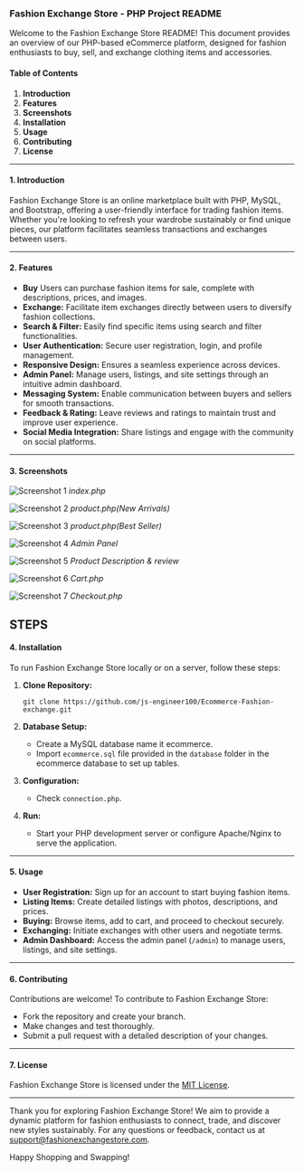 ### Fashion Exchange Store - PHP Project README

Welcome to the Fashion Exchange Store README! This document provides an overview of our PHP-based eCommerce platform, designed for fashion enthusiasts to buy, sell, and exchange clothing items and accessories.

#### Table of Contents
1. **Introduction**
2. **Features**
3. **Screenshots**
4. **Installation**
5. **Usage**
6. **Contributing**
7. **License**

---

#### 1. Introduction

Fashion Exchange Store is an online marketplace built with PHP, MySQL, and Bootstrap, offering a user-friendly interface for trading fashion items. Whether you're looking to refresh your wardrobe sustainably or find unique pieces, our platform facilitates seamless transactions and exchanges between users.

---

#### 2. Features

- **Buy** Users can purchase fashion items for sale, complete with descriptions, prices, and images.
- **Exchange:** Facilitate item exchanges directly between users to diversify fashion collections.
- **Search & Filter:** Easily find specific items using search and filter functionalities.
- **User Authentication:** Secure user registration, login, and profile management.
- **Responsive Design:** Ensures a seamless experience across devices.
- **Admin Panel:** Manage users, listings, and site settings through an intuitive admin dashboard.
- **Messaging System:** Enable communication between buyers and sellers for smooth transactions.
- **Feedback & Rating:** Leave reviews and ratings to maintain trust and improve user experience.
- **Social Media Integration:** Share listings and engage with the community on social platforms.

---

#### 3. Screenshots

![Screenshot 1](Screenshots/screenshot1.png)
*index.php*

![Screenshot 2](Screenshots/screenshot2.png)
*product.php(New Arrivals)*

![Screenshot 3](Screenshots/screenshot3.png)
*product.php(Best Seller)* 

![Screenshot 4](Screenshots/screenshot4.png)
*Admin Panel*

![Screenshot 5](Screenshots/screenshot5.png)
*Product Description & review*

![Screenshot 6](Screenshots/screenshot6.png)
*Cart.php*

![Screenshot 7](Screenshots/screenshot7.png)
*Checkout.php*

STEPS
---

#### 4. Installation

To run Fashion Exchange Store locally or on a server, follow these steps:

1. **Clone Repository:**
   ```
   git clone https://github.com/js-engineer100/Ecommerce-Fashion-exchange.git
   ```

2. **Database Setup:**
   - Create a MySQL database name it ecommerce.
   - Import `ecommerce.sql` file provided in the `database` folder in the ecommerce database to set up tables.

3. **Configuration:**
   - Check `connection.php`.
 

4. **Run:**
   - Start your PHP development server or configure Apache/Nginx to serve the application.

---

#### 5. Usage

- **User Registration:** Sign up for an account to start buying fashion items.
- **Listing Items:** Create detailed listings with photos, descriptions, and prices.
- **Buying:** Browse items, add to cart, and proceed to checkout securely.
- **Exchanging:** Initiate exchanges with other users and negotiate terms.
- **Admin Dashboard:** Access the admin panel (`/admin`) to manage users, listings, and site settings.

---

#### 6. Contributing

Contributions are welcome! To contribute to Fashion Exchange Store:
- Fork the repository and create your branch.
- Make changes and test thoroughly.
- Submit a pull request with a detailed description of your changes.

---

#### 7. License

Fashion Exchange Store is licensed under the [MIT License](LICENSE.txt).

---

Thank you for exploring Fashion Exchange Store! We aim to provide a dynamic platform for fashion enthusiasts to connect, trade, and discover new styles sustainably. For any questions or feedback, contact us at support@fashionexchangestore.com.

Happy Shopping and Swapping!
